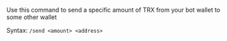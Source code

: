 Use this command to send a specific amount of TRX from your bot wallet to some other wallet

Syntax: `/send <amount> <address>`